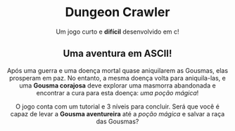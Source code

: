 <div align="center">
  
# Dungeon Crawler

Um jogo curto e **difícil** desenvolvido em c!

<p align="center">

## Uma aventura em ASCII!

</p>
  
Após uma guerra e uma doença mortal quase aniquilarem as Gousmas, elas prosperam em paz. No entanto, a mesma doença volta para aniquila-las, e uma **Gousma corajosa** deve explorar uma masmorra abandonada e encontrar a cura para esta doença: *uma poção mágica*!

O jogo conta com um tutorial e 3 níveis para concluir. Será que você é capaz de levar a **Gousma aventureira** até a *poção mágica* e salvar a raça das Gousmas? 
